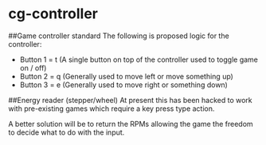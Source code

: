# cg-controller

##Game controller standard
The following is proposed logic for the controller:

* Button 1 = t (A single button on top of the controller used to toggle game on / off)
* Button 2 = q (Generally used to move left or move something up)
* Button 3 = e (Generally used to move right or something down)

##Energy reader (stepper/wheel)
At present this has been hacked to work with pre-existing games which require a key press type
action.

A better solution will be to return the RPMs allowing the game the freedom to decide what to do with the input.
